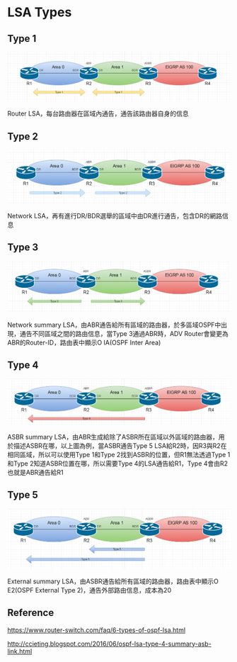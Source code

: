 # LSA Types #

## Type 1 ##

![](Image/LSA%20Type%201.png)

Router LSA，每台路由器在區域內通告，通告該路由器自身的信息

## Type 2 ##

![](Image/LSA%20Type%202.png)

Network LSA，再有進行DR/BDR選舉的區域中由DR進行通告，包含DR的網路信息

## Type 3 ##

![](Image/LSA%20Type%203.png)

Network summary LSA，由ABR通告給所有區域的路由器，於多區域OSPF中出現，通告不同區域之間的路由信息，當Type 3通過ABR時，ADV Router會變更為ABR的Router-ID，路由表中顯示O IA(OSPF Inter Area)

## Type 4 ##

![](Image/LSA%20Type%204.png)

ASBR summary LSA，由ABR生成給除了ASBR所在區域以外區域的路由器，用於描述ASBR在哪，以上圖為例，當ASBR通告Type 5 LSA給R2時，因R3與R2在相同區域，所以可以使用Type 1和Type 2找到ASBR的位置，但R1無法透過Type 1和Type 2知道ASBR位置在哪，所以需要Type 4的LSA通告給R1，Type 4會由R2也就是ABR通告給R1

## Type 5 ##

![](Image/LSA%20Type%205.png)

External summary LSA，由ASBR通告給所有區域的路由器，路由表中顯示O E2(OSPF External Type 2)，通告外部路由信息，成本為20

## Reference ## 

https://www.router-switch.com/faq/6-types-of-ospf-lsa.html

http://ccieting.blogspot.com/2016/06/ospf-lsa-type-4-summary-asb-link.html